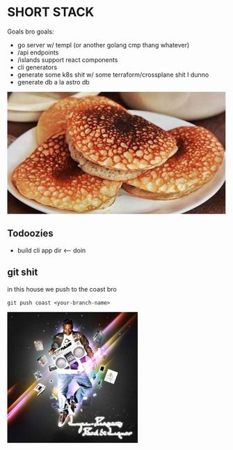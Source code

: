 # SHORT STACK

Goals bro goals:
- go server w/ templ (or another golang cmp thang whatever)
- /api endpoints
- /islands support react components
- cli generators
- generate some k8s shit w/ some terraform/crossplane shit I dunno
- generate db a la astro  db

![salukara - Philippines](/assets/Salukara.jpg)

## Todoozies

- build cli app dir <-- doin

## git shit

in this house we push to the coast bro
```
git push coast <your-branch-name>
```

![if u r wut u say u r a soup or star](/assets/Foodliquor.jpg)

